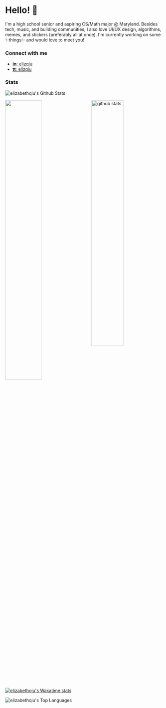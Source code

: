 # Hello! 👋

I'm a high school senior and aspiring CS/Math major @ Maryland. Besides tech, music, and building communities, I also love UI/UX design, algorithms, memes, and stickers (preferably all at once). I'm currently working on some ✨things✨ and would love to meet you! 

### Connect with me
- [**in**: elizqiu](https://linkedin.com/in/elizqiu)  
- [**tt**: elizqiu](https://twitter.com/elizqiu)

### Stats

![elizabethqiu's Github Stats](https://komarev.com/ghpvc/?username=elizabethqiu&style=plastic)

<img src="https://github-readme-stats.vercel.app/api?username=elizabethqiu&show_icons=true&theme=cobalt" alt="github stats" width="45%" align="right"/>  

<img src="https://github-readme-streak-stats.herokuapp.com/?user=elizabethqiu&theme=cobalt" width="48%" >  

[![elizabethqiu's Wakatime stats](https://github-readme-stats.vercel.app/api/wakatime?username=elizabethqiu&hide=bash,class,docker,git%20config,gitignore%20file,json,jsx,jupyter%20notebook,markdown,text,typescript,vue.js,xml)](https://github.com/anuraghazra/github-readme-stats)

 ![elizabethqiu's Top Languages](https://github-readme-stats.vercel.app/api/top-langs/?username=elizabethqiu&hide=jupyter%20notebook&layout=compact)  

<!--
**elizabethqiu/elizabethqiu** is a ✨ _special_ ✨ repository because its `README.md` (this file) appears on your GitHub profile.

Here are some ideas to get you started:

- 🔭 I’m currently working on ...
- 🌱 I’m currently learning ...
- 👯 I’m looking to collaborate on ...
- 🤔 I’m looking for help with ...
- 💬 Ask me about ...
- 📫 How to reach me: ...
- 😄 Pronouns: ...
- ⚡ Fun fact: ...
-->
